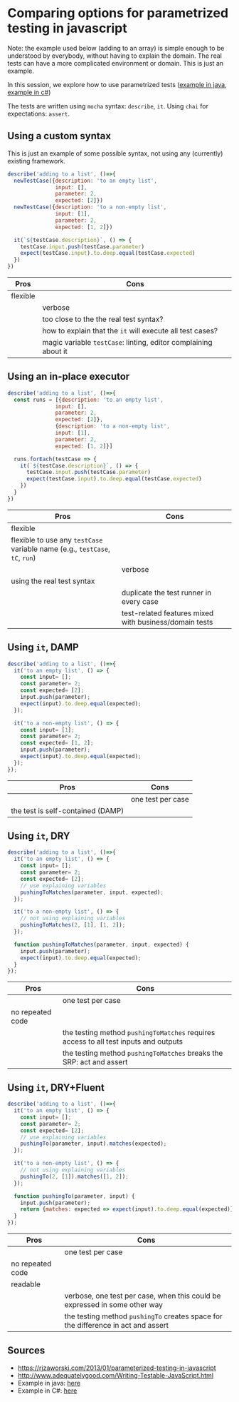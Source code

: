 # Comparing options for parametrized testing in javascript

Note: the example used below (adding to an array) is simple enough to be understood by everybody, without having to explain the domain. The real tests can have a more complicated environment or domain. This is just an example.

In this session, we explore how to use parametrized tests ([example in java][example-java], [example in c#][example-csharp])

The tests are written using `mocha` syntax: `describe`, `it`. Using `chai` for expectations: `assert`.

## Using a custom syntax

This is just an example of some possible syntax, not using any (currently) existing framework.

```javascript
describe('adding to a list', ()=>{
  newTestCase({description: 'to an empty list',
               input: [],
               parameter: 2,
               expected: [2]})
  newTestCase({description: 'to a non-empty list',
               input: [1],
               parameter: 2,
               expected: [1, 2]})

  it(`${testCase.description}`, () => {
    testCase.input.push(testCase.parameter)
    expect(testCase.input).to.deep.equal(testCase.expected)
  })
})
```


| Pros | Cons |
|------|-----|
|flexible||    
||verbose|    
||too close to the the real test syntax?|
||how to explain that the `it` will execute all test cases?|
||magic variable `testCase`: linting, editor complaining about it |


## Using an in-place executor

```javascript
describe('adding to a list', ()=>{
  const runs = [{description: 'to an empty list',
               input: [],
               parameter: 2,
               expected: [2]},
               {description: 'to a non-empty list',
               input: [1],
               parameter: 2,
               expected: [1, 2]}]

  runs.forEach(testCase => {
    it(`${testCase.description}`, () => {
      testCase.input.push(testCase.parameter)
      expect(testCase.input).to.deep.equal(testCase.expected)
    })
  }
})
```

| Pros | Cons |
|------|-----|
|flexible||
|flexible to use any `testCase` variable name (e.g., `testCase`, `tC`, `run`)||
||verbose|    
|using the real test syntax|
||duplicate the test runner in every case|
||test-related features mixed with business/domain tests|

## Using `it`, DAMP

```javascript
describe('adding to a list', ()=>{
  it('to an empty list', () => {
    const input= [];
    const parameter= 2;
    const expected= [2];
    input.push(parameter);
    expect(input).to.deep.equal(expected);
  });

  it('to a non-empty list', () => {
    const input= [1];
    const parameter= 2;
    const expected= [1, 2];
    input.push(parameter);
    expect(input).to.deep.equal(expected);
  });
});
```

|Pros|Cons|
|----|----|
||one test per case|
|the test is self-contained (DAMP)||


## Using `it`, DRY

```javascript
describe('adding to a list', ()=>{
  it('to an empty list', () => {
    const input= [];
    const parameter= 2;
    const expected= [2];
    // use explaining variables
    pushingToMatches(parameter, input, expected);
  });

  it('to a non-empty list', () => {
    // not using explaining variables
    pushingToMatches(2, [1], [1, 2]);
  });

  function pushingToMatches(parameter, input, expected) {
    input.push(parameter);
    expect(input).to.deep.equal(expected);
  }
});
```

|Pros|Cons|
|----|----|
||one test per case|
|no repeated code||
||the testing method `pushingToMatches` requires access to all test inputs and outputs|
||the testing method `pushingToMatches` breaks the SRP: act and assert| 

## Using `it`, DRY+Fluent

```javascript
describe('adding to a list', ()=>{
  it('to an empty list', () => {
    const input= [];
    const parameter= 2;
    const expected= [2];
    // use explaining variables
    pushingTo(parameter, input).matches(expected);
  });

  it('to a non-empty list', () => {
    // not using explaining variables
    pushingTo(2, [1]).matches([1, 2]);
  });

  function pushingTo(parameter, input) {
    input.push(parameter);
    return {matches: expected => expect(input).to.deep.equal(expected)};
  }
});
```

|Pros|Cons|
|----|----|
||one test per case|
|no repeated code||
|readable||
||verbose, one test per case, when this could be expressed in some other way|
||the testing method `pushingTo` creates space for the difference in act and assert|


## Sources

* https://rjzaworski.com/2013/01/parameterized-testing-in-javascript
* http://www.adequatelygood.com/Writing-Testable-JavaScript.html
* Example in java: [here][example-java]
* Example in C#: [here][example-csharp]


[example-java]: https://github.com/junit-team/junit4/wiki/Parameterized-tests
[example-csharp]: https://jeremybytes.blogspot.co.uk/2014/10/parameterized-tests-with-nunit.html

